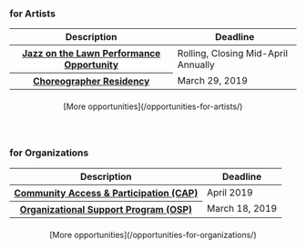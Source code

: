 ### for Artists

<table>
<thead>
<tr>
  <th scope="col">Description</th>
  <th scope="col">Deadline</th>
</tr>
</thead>
<tbody>
 
<tr>
  <th scope="row"><a href="/opportunities-for-artists/#jazz-on-the-lawn-performance-opportunity">Jazz on the Lawn Performance Opportunity</a></th>
  <td>Rolling, Closing Mid-April Annually</td>
</tr>
 
<tr>
  <th scope="row"><a href="/opportunities-for-artists/#choreographer-residency">Choreographer Residency</a></th>
  <td>March 29, 2019</td>
</tr>
 
</tbody>
</table>

<p class="action" markdown="1" style="margin-top: 1.5em; margin-bottom: 4.5em; max-width: none; grid-column: 1/-1; justify-self: center;">
[More opportunities](/opportunities-for-artists/)
</p>

### for Organizations

<table>
<thead>
<tr>
  <th scope="col">Description</th>
  <th scope="col">Deadline</th>
</tr>
</thead>
<tbody>
 
<tr>
  <th scope="row"><a href="/opportunities-for-organizations/#community-access--participation-cap">Community Access & Participation (CAP)</a></th>
  <td>April 2019</td>
</tr>
 
<tr>
  <th scope="row"><a href="/opportunities-for-organizations/#organizational-support-program-osp">Organizational Support Program (OSP)</a></th>
  <td>March 18, 2019</td>
</tr>
 
</tbody>
</table>


<p class="action" markdown="1" style="margin-top: 1.5em; margin-bottom: 4.5em; max-width: none; grid-column: 1/-1; justify-self: center;">
[More opportunities](/opportunities-for-organizations/)
</p>
